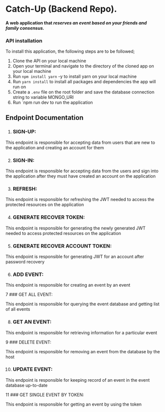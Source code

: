 


# Catch-Up (Backend Repo).

#### A web application that _reserves an event based on your friends and family consensus._

### API installation

To install this application, the following steps are to be followed;

1. Clone the API on your local machine
2. Open your terminal and navigate to the directory of the cloned app on your local machine
3. Run `npm install yarn` -y to install yarn on your local machine
4. Run `yarn install` to install all packages and dependencies the app will run on
5. Create a `.env` file on the root folder and save the database connection string to variable MONGO_URI
6. Run `npm run dev to run the application




## Endpoint Documentation

1. ### SIGN-UP:

This endpoint is responsible for accepting data from users that are new to the application and creating an account for them

2. ### SIGN-IN:

This endpoint is responsible for accepting data from the users and sign into the application after they must have created an account on the application

3. ### REFRESH:

This endpoint is responsible for refreshing the JWT needed to access the protected resources on the application

4. ### GENERATE RECOVER TOKEN:

This endpoint is responsible for generating the newly generated JWT needed to access protected resources on the application

5. ### GENERATE RECOVER ACCOUNT TOKEN:

This endpoint is responsible for generating JWT for an account after password recovery

6. ### ADD EVENT:

This endpoint is responsible for creating an event by an event

7 ### GET ALL EVENT:

This endpoint is responsible for querying the event database and getting list of all events

8. ### GET AN EVENT:

This endpoint is responsible for retrieving information for a particular event

9 ### DELETE EVENT:

This endpoint is responsible for removing an event from the database by the host

10. ### UPDATE EVENT:

This endpoint is responsible for keeping record of an event in the event database up-to-date

11 ### GET SINGLE EVENT BY TOKEN:

This endpoint is responsible for getting an event by using the token






